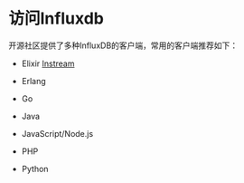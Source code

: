 # 访问Influxdb

开源社区提供了多种InfluxDB的客户端，常用的客户端推荐如下：

- Elixir
[Instream](https://github.com/mneudert/instream?spm=a2c4g.11186623.2.28.3766265ds7anJg)

- Erlang

- Go

- Java

- JavaScript/Node.js

- PHP

- Python
